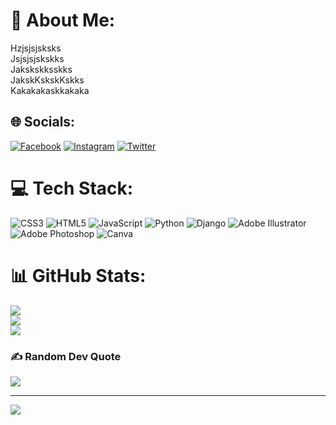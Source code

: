 # 💫 About Me:
Hzjsjsjsksks<br>Jsjsjsjskskks<br>Jakskskksskks<br>JakskKskskKskks<br>Kakakakaskkakaka


## 🌐 Socials:
[![Facebook](https://img.shields.io/badge/Facebook-%231877F2.svg?logo=Facebook&logoColor=white)](https://facebook.com/Skskksksskksk) [![Instagram](https://img.shields.io/badge/Instagram-%23E4405F.svg?logo=Instagram&logoColor=white)](https://instagram.com/Dmdkdkdksksksksk) [![Twitter](https://img.shields.io/badge/Twitter-%231DA1F2.svg?logo=Twitter&logoColor=white)](https://twitter.com/Smskdkdkkdsksk) 

# 💻 Tech Stack:
![CSS3](https://img.shields.io/badge/css3-%231572B6.svg?style=for-the-badge&logo=css3&logoColor=white) ![HTML5](https://img.shields.io/badge/html5-%23E34F26.svg?style=for-the-badge&logo=html5&logoColor=white) ![JavaScript](https://img.shields.io/badge/javascript-%23323330.svg?style=for-the-badge&logo=javascript&logoColor=%23F7DF1E) ![Python](https://img.shields.io/badge/python-3670A0?style=for-the-badge&logo=python&logoColor=ffdd54) ![Django](https://img.shields.io/badge/django-%23092E20.svg?style=for-the-badge&logo=django&logoColor=white) ![Adobe Illustrator](https://img.shields.io/badge/adobeillustrator-%23FF9A00.svg?style=for-the-badge&logo=adobeillustrator&logoColor=white) ![Adobe Photoshop](https://img.shields.io/badge/adobephotoshop-%2331A8FF.svg?style=for-the-badge&logo=adobephotoshop&logoColor=white) ![Canva](https://img.shields.io/badge/Canva-%2300C4CC.svg?style=for-the-badge&logo=Canva&logoColor=white)
# 📊 GitHub Stats:
![](https://github-readme-stats.vercel.app/api?username=pydevloper786&theme=dark&hide_border=true&include_all_commits=true&count_private=false)<br/>
![](https://github-readme-streak-stats.herokuapp.com/?user=pydevloper786&theme=dark&hide_border=true)<br/>
![](https://github-readme-stats.vercel.app/api/top-langs/?username=pydevloper786&theme=dark&hide_border=true&include_all_commits=true&count_private=false&layout=compact)

### ✍️ Random Dev Quote
![](https://quotes-github-readme.vercel.app/api?type=vetical&theme=dark)

---
[![](https://visitcount.itsvg.in/api?id=pydevloper786&icon=5&color=1)](https://visitcount.itsvg.in)

<!-- Proudly created with GPRM ( https://gprm.itsvg.in ) -->

